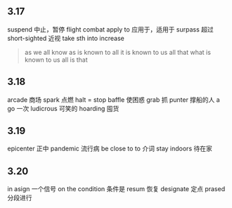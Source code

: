 ## 3.17
suspend 中止，暂停
flight combat
apply to 应用于，适用于
surpass 超过
short-sighted 近视
take sth into increase 

> as we all know 
> as is known to all
> it is known to us all that 
> what is known to us all is that 

## 3.18
arcade 商场 
spark 点燃 
halt = stop 
baffle 使困惑 
grab 抓 
punter 撑船的人 
a go 一次 
ludicrous 可笑的 
hoarding 囤货

## 3.19

epicenter 正中
pandemic 流行病
be close to to 介词
stay indoors 待在家

## 3.20

in asign 一个信号
on the condition 条件是
resum 恢复
designate 定点
prased 分段进行

<!--stackedit_data:
eyJoaXN0b3J5IjpbMTA3NTM3MzczMyw4ODIyMzA3NSwxNDc0MD
IzODUzLC0xNzc2NjQ0MjUyXX0=
-->